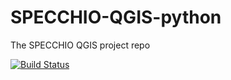 # SPECCHIO-QGIS-python
The SPECCHIO QGIS project repo

[![Build Status](https://travis-ci.org/dvalters/SPECCHIO-QGIS-python.svg?branch=master)](https://travis-ci.org/dvalters/SPECCHIO-QGIS-python)
